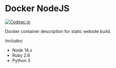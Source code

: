 # Docker NodeJS

[![Codeac.io](https://static.codeac.io/badges/2-405723690.svg "Codeac.io")](https://app.codeac.io/github/michal-simon/docker-node)

Docker container description for static website build.

*Includes:*
* Node 14.x
* Ruby 2.6
* Python 3
